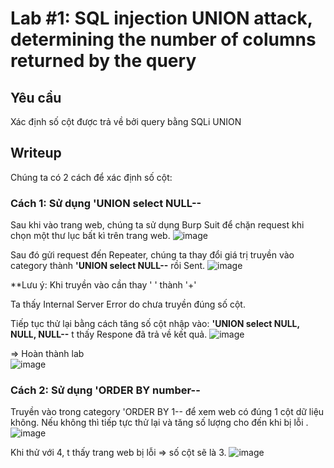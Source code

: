 
# Lab #1: SQL injection UNION attack, determining the number of columns returned by the query

## Yêu cầu 
  Xác định số cột được trả về bởi query bằng SQLi UNION

## Writeup
Chúng ta có 2 cách để xác định số cột:
  
### Cách 1: Sử dụng 'UNION select NULL--

Sau khi vào trang web, chúng ta sử dụng Burp Suit để chặn request khi chọn một thư lục bất kì trên trang web. 
![image](https://user-images.githubusercontent.com/72268643/141676724-b888ce58-fdff-4f3b-9f98-9adb3f6155eb.png)
    
Sau đó gửi request đến Repeater, chúng ta thay đổi giá trị truyền vào category thành **'UNION select NULL--** rồi Sent. 
 ![image](https://user-images.githubusercontent.com/72268643/141677691-3c39a161-2dbe-4bbd-81d6-96fa7e8db870.png)

**Lưu ý: Khi truyền vào cần thay ' ' thành '+' 

Ta thấy Internal Server Error do chưa truyền đúng số cột.
    
Tiếp tục thử lại bằng cách tăng số cột nhập vào: **'UNION select NULL, NULL, NULL--** t thấy Respone đã trả về kết quả.
![image](https://user-images.githubusercontent.com/72268643/141677064-988aefe2-d35c-4152-ae8c-bd565799c9ab.png)
    
=> Hoàn thành lab  
![image](https://user-images.githubusercontent.com/72268643/141677446-b11a0f6f-46ee-4bff-9098-32ba1ff84edb.png)

### Cách 2: Sử dụng 'ORDER BY number--
  
Truyền vào trong category 'ORDER BY 1-- để xem web có đúng 1 cột dữ liệu không. Nếu không thì tiếp tực thử lại và tăng số lượng cho đến khi bị lỗi .
![image](https://user-images.githubusercontent.com/72268643/141677291-0bf0022d-2c0b-4b84-b6cb-a2650d15f943.png)

Khi thử với 4, t thấy trang web bị lỗi => số cột sẽ là 3.
![image](https://user-images.githubusercontent.com/72268643/141677311-d24ad497-cf2a-4201-a039-b3dc5bdd503e.png)
  
  


    

